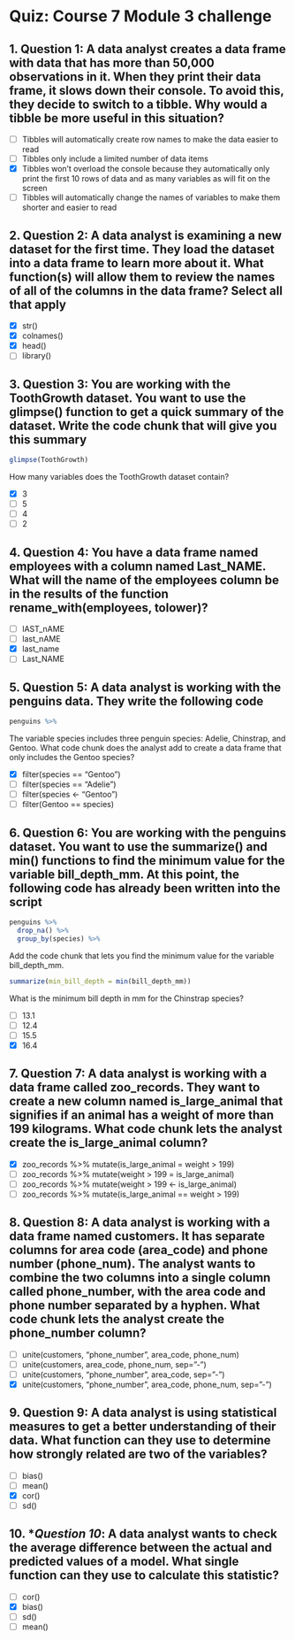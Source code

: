 # Quiz: Course 7 Module 3 challenge

## 1. **Question 1**: A data analyst creates a data frame with data that has more than 50,000 observations in it. When they print their data frame, it slows down their console. To avoid this, they decide to switch to a tibble. Why would a tibble be more useful in this situation?

- [ ] Tibbles will automatically create row names to make the data easier to read
- [ ] Tibbles only include a limited number of data items
- [x] Tibbles won’t overload the console because they automatically only print the first 10 rows of data and as many variables as will fit on the screen
- [ ] Tibbles will automatically change the names of variables to make them shorter and easier to read

## 2. **Question 2**: A data analyst is examining a new dataset for the first time. They load the dataset into a data frame to learn more about it. What function(s) will allow them to review the names of all of the columns in the data frame? Select all that apply

- [x] str()
- [x] colnames()
- [x] head()
- [ ] library()

## 3. **Question 3**: You are working with the ToothGrowth dataset. You want to use the glimpse() function to get a quick summary of the dataset. Write the code chunk that will give you this summary

   ```R
   glimpse(ToothGrowth)
   ```

   How many variables does the ToothGrowth dataset contain?

- [x] 3
- [ ] 5
- [ ] 4
- [ ] 2

## 4. **Question 4**: You have a data frame named employees with a column named Last_NAME. What will the name of the employees column be in the results of the function rename_with(employees, tolower)?

- [ ] lAST_nAME
- [ ] last_nAME
- [x] last_name
- [ ] Last_NAME

## 5. **Question 5**: A data analyst is working with the penguins data. They write the following code

   ```R
   penguins %>%
   ```

   The variable species includes three penguin species: Adelie, Chinstrap, and Gentoo. What code chunk does the analyst add to create a data frame that only includes the Gentoo species?

- [x] filter(species == “Gentoo”)
- [ ] filter(species == “Adelie”)
- [ ] filter(species <- “Gentoo”)
- [ ] filter(Gentoo == species)

## 6. **Question 6**: You are working with the penguins dataset. You want to use the summarize() and min() functions to find the minimum value for the variable bill_depth_mm. At this point, the following code has already been written into the script

   ```R
   penguins %>% 
     drop_na() %>% 
     group_by(species) %>%
   ```

   Add the code chunk that lets you find the minimum value for the variable bill_depth_mm.

   ```R
   summarize(min_bill_depth = min(bill_depth_mm))
   ```

   What is the minimum bill depth in mm for the Chinstrap species?

- [ ] 13.1
- [ ] 12.4
- [ ] 15.5
- [x] 16.4

## 7. **Question 7**: A data analyst is working with a data frame called zoo_records. They want to create a new column named is_large_animal that signifies if an animal has a weight of more than 199 kilograms. What code chunk lets the analyst create the is_large_animal column?

- [x] zoo_records %>% mutate(is_large_animal = weight > 199)
- [ ] zoo_records %>% mutate(weight > 199 = is_large_animal)
- [ ] zoo_records %>% mutate(weight > 199 <- is_large_animal)
- [ ] zoo_records %>% mutate(is_large_animal == weight > 199)

## 8. **Question 8**: A data analyst is working with a data frame named customers. It has separate columns for area code (area_code) and phone number (phone_num). The analyst wants to combine the two columns into a single column called phone_number, with the area code and phone number separated by a hyphen. What code chunk lets the analyst create the phone_number column?

- [ ] unite(customers, “phone_number”, area_code, phone_num)
- [ ] unite(customers, area_code, phone_num, sep=”-”)
- [ ] unite(customers, “phone_number”, area_code, sep=”-”)
- [x] unite(customers, “phone_number”, area_code, phone_num, sep=”-”)

## 9. **Question 9**: A data analyst is using statistical measures to get a better understanding of their data. What function can they use to determine how strongly related are two of the variables?

- [ ] bias()
- [ ] mean()
- [x] cor()
- [ ] sd()

## 10. **Question 10*:   A data analyst wants to check the average difference between the actual and predicted values of a model. What single function can they use to calculate this statistic?

- [ ] cor()
- [x] bias()
- [ ] sd()
- [ ] mean()
